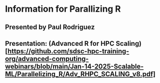 # Information for Parallizing R
## Presented by Paul Rodriguez

## Presentation: (Advanced R for HPC Scaling)[https://github.com/sdsc-hpc-training-org/advanced-computing-webinars/blob/main/Jan-14-2025-Scalable-ML/Parallelizing_R/Adv_RHPC_SCALING_v8.pdf]
